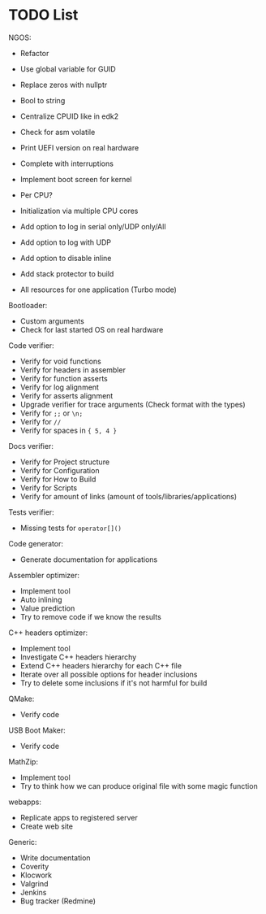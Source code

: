 TODO List
=========

NGOS:

- Refactor
- Use global variable for GUID
- Replace zeros with nullptr
- Bool to string
- Centralize CPUID like in edk2
- Check for asm volatile
- Print UEFI version on real hardware

- Complete with interruptions
- Implement boot screen for kernel
- Per CPU?
- Initialization via multiple CPU cores

- Add option to log in serial only/UDP only/All
- Add option to log with UDP
- Add option to disable inline
- Add stack protector to build

- All resources for one application (Turbo mode)



Bootloader:

- Custom arguments
- Check for last started OS on real hardware



Code verifier:

- Verify for void functions
- Verify for headers in assembler
- Verify for function asserts
- Verify for log alignment
- Verify for asserts alignment
- Upgrade verifier for trace arguments (Check format with the types)
- Verify for `;;` or `\n;`
- Verify for `// `
- Verify for spaces in `{ 5, 4 }`



Docs verifier:

- Verify for Project structure
- Verify for Configuration
- Verify for How to Build
- Verify for Scripts
- Verify for amount of links (amount of tools/libraries/applications)



Tests verifier:

- Missing tests for `operator[]()`



Code generator:

- Generate documentation for applications



Assembler optimizer:

- Implement tool
- Auto inlining
- Value prediction
- Try to remove code if we know the results



C++ headers optimizer:

- Implement tool
- Investigate C++ headers hierarchy
- Extend C++ headers hierarchy for each C++ file
- Iterate over all possible options for header inclusions
- Try to delete some inclusions if it's not harmful for build



QMake:

- Verify code



USB Boot Maker:

- Verify code



MathZip:

- Implement tool
- Try to think how we can produce original file with some magic function



webapps:

- Replicate apps to registered server
- Create web site



Generic:

- Write documentation
- Coverity
- Klocwork
- Valgrind
- Jenkins
- Bug tracker (Redmine)
